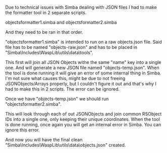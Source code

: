Due to technical issues with Simba dealing with JSON files
I had to make the formatter tool in 2 separate scripts.

objectsformatter1.simba and objectsformatter2.simba

And they need to be ran in that order.

"objectsformatter1.simba" is intended to run on a raw
objects.json file.
Said file has to be named "objects-raw.json" and has to be
placed in "Simba\Includes\WaspLib\utils\data\tools\".

This first will join all JSON Objects withe the same "name"
key into a single one.
And will generate a new JSON file named "objects-temp.json".
When the tool is done running it will give an error of some
internal thing in Simba. I'm not sure what causes this,
might be due to not freeing JSONObjects/Arrays properly,
but I couldn't figure it out and that's why I had to make
this in 2 scripts.
The error can be ignored.

Once we have "objects-temp.json" we should run
"objectsformatter2.simba".

This will look through each of out JSONObjects and join
common RSObject IDs into a single one, only keeping their
unique coordinates.
When the tool is done running, once again you will get
an internal error in Simba.
You can ignore this error.

And now you will have the final clean
"Simba\Includes\WaspLib\utils\data\objects.json" created.
